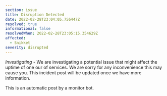 ```yaml
---
section: issue
title: Disruption Detected
date: 2022-02-28T23:04:05.756447Z
resolved: true
informational: false
resolvedWhen: 2022-02-28T23:05:15.354629Z
affected:
  - Snikket
severity: disrupted
---
```

*Investigating* - We are investigating a potential issue that might affect the uptime of one our of services. We are sorry for any inconvenience this may cause you. This incident post will be updated once we have more information.

This is an automatic post by a monitor bot.
        